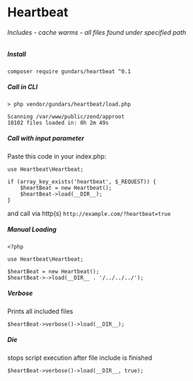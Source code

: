 # Heartbeat
###### Includes - cache warms - all files found under specified path

##### Install
```
composer require gundars/heartbeat ^0.1
```

##### Call in CLI 

```
> php vendor/gundars/heartbeat/load.php

Scanning /var/www/public/zend/approot
10102 files loaded in: 0h 2m 49s
```

##### Call with input parameter
Paste this code in your index.php:

```
use Heartbeat\Heartbeat;
```
```
if (array_key_exists('heartbeat', $_REQUEST)) {
    $heartBeat = new Heartbeat();
    $heartBeat->load(__DIR__);
}
```
and call via http(s) `http://example.com/?heartbeat=true`

##### Manual Loading
```
<?php

use Heartbeat\Heartbeat;

$heartBeat = new Heartbeat();
$heartBeat->->load(__DIR__ . '/../../../');
```

##### Verbose
Prints all included files
```
$heartBeat->verbose()->load(__DIR__);
```

##### Die
stops script execution after file include is finished
```
$heartBeat->verbose()->load(__DIR__, true);
```
